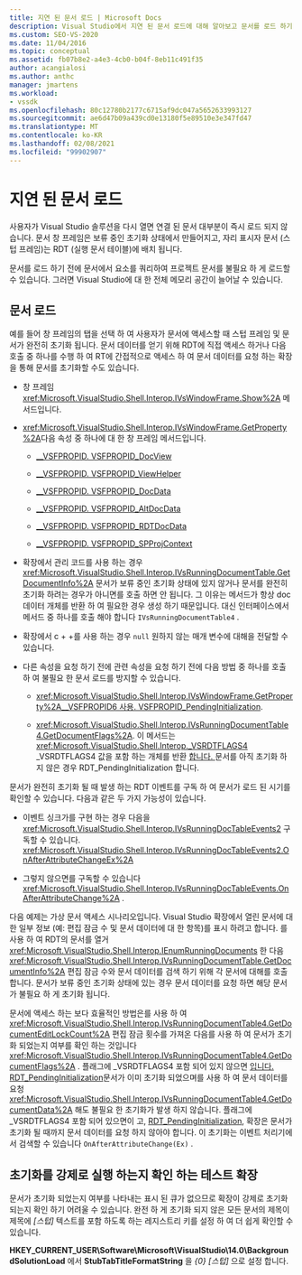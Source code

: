 ```yaml
---
title: 지연 된 문서 로드 | Microsoft Docs
description: Visual Studio에서 지연 된 문서 로드에 대해 알아보고 문서를 로드 하기 전에 문서에서 요소를 쿼리하지 않도록 확장을 코딩 하는 방법에 대해 알아봅니다.
ms.custom: SEO-VS-2020
ms.date: 11/04/2016
ms.topic: conceptual
ms.assetid: fb07b8e2-a4e3-4cb0-b04f-8eb11c491f35
author: acangialosi
ms.author: anthc
manager: jmartens
ms.workload:
- vssdk
ms.openlocfilehash: 80c12780b2177c6715af9dc047a5652633993127
ms.sourcegitcommit: ae6d47b09a439cd0e13180f5e89510e3e347fd47
ms.translationtype: MT
ms.contentlocale: ko-KR
ms.lasthandoff: 02/08/2021
ms.locfileid: "99902907"
---
```

# <a name="delayed-document-loading"></a>지연 된 문서 로드

사용자가 Visual Studio 솔루션을 다시 열면 연결 된 문서 대부분이 즉시 로드 되지 않습니다. 문서 창 프레임은 보류 중인 초기화 상태에서 만들어지고, 자리 표시자 문서 (스텁 프레임)는 RDT (실행 문서 테이블)에 배치 됩니다.

문서를 로드 하기 전에 문서에서 요소를 쿼리하여 프로젝트 문서를 불필요 하 게 로드할 수 있습니다. 그러면 Visual Studio에 대 한 전체 메모리 공간이 늘어날 수 있습니다.

## <a name="document-loading"></a>문서 로드

예를 들어 창 프레임의 탭을 선택 하 여 사용자가 문서에 액세스할 때 스텁 프레임 및 문서가 완전히 초기화 됩니다. 문서 데이터를 얻기 위해 RDT에 직접 액세스 하거나 다음 호출 중 하나를 수행 하 여 RT에 간접적으로 액세스 하 여 문서 데이터를 요청 하는 확장을 통해 문서를 초기화할 수도 있습니다.

- 창 프레임 <xref:Microsoft.VisualStudio.Shell.Interop.IVsWindowFrame.Show%2A> 메서드입니다.

- <xref:Microsoft.VisualStudio.Shell.Interop.IVsWindowFrame.GetProperty%2A>다음 속성 중 하나에 대 한 창 프레임 메서드입니다.

  - [__VSFPROPID. VSFPROPID_DocView](<xref:Microsoft.VisualStudio.Shell.Interop.__VSFPROPID.VSFPROPID_DocView>)

  - [__VSFPROPID. VSFPROPID_ViewHelper](<xref:Microsoft.VisualStudio.Shell.Interop.__VSFPROPID.VSFPROPID_ViewHelper>)

  - [__VSFPROPID. VSFPROPID_DocData](<xref:Microsoft.VisualStudio.Shell.Interop.__VSFPROPID.VSFPROPID_DocData>)

  - [__VSFPROPID. VSFPROPID_AltDocData](<xref:Microsoft.VisualStudio.Shell.Interop.__VSFPROPID.VSFPROPID_AltDocData>)

  - [__VSFPROPID. VSFPROPID_RDTDocData](<xref:Microsoft.VisualStudio.Shell.Interop.__VSFPROPID.VSFPROPID_RDTDocData>)

  - [__VSFPROPID. VSFPROPID_SPProjContext](<xref:Microsoft.VisualStudio.Shell.Interop.__VSFPROPID.VSFPROPID_SPProjContext>)

- 확장에서 관리 코드를 사용 하는 경우 <xref:Microsoft.VisualStudio.Shell.Interop.IVsRunningDocumentTable.GetDocumentInfo%2A> 문서가 보류 중인 초기화 상태에 있지 않거나 문서를 완전히 초기화 하려는 경우가 아니면를 호출 하면 안 됩니다. 그 이유는 메서드가 항상 doc 데이터 개체를 반환 하 여 필요한 경우 생성 하기 때문입니다. 대신 인터페이스에서 메서드 중 하나를 호출 해야 합니다 `IVsRunningDocumentTable4` .

- 확장에서 c + +를 사용 하는 경우 `null` 원하지 않는 매개 변수에 대해을 전달할 수 있습니다.

- 다른 속성을 요청 하기 전에 관련 속성을 요청 하기 전에 다음 방법 중 하나를 호출 하 여 불필요 한 문서 로드를 방지할 수 있습니다.

  - <xref:Microsoft.VisualStudio.Shell.Interop.IVsWindowFrame.GetProperty%2A>[__VSFPROPID6 사용. VSFPROPID_PendingInitialization](<xref:Microsoft.VisualStudio.Shell.Interop.__VSFPROPID6.VSFPROPID_PendingInitialization>).

  - <xref:Microsoft.VisualStudio.Shell.Interop.IVsRunningDocumentTable4.GetDocumentFlags%2A>. 이 메서드는 <xref:Microsoft.VisualStudio.Shell.Interop._VSRDTFLAGS4> _VSRDTFLAGS4 값을 포함 하는 개체를 반환 [합니다. ](<xref:Microsoft.VisualStudio.Shell.Interop._VSRDTFLAGS4.RDT_PendingInitialization>) 문서를 아직 초기화 하지 않은 경우 RDT_PendingInitialization 합니다.

문서가 완전히 초기화 될 때 발생 하는 RDT 이벤트를 구독 하 여 문서가 로드 된 시기를 확인할 수 있습니다. 다음과 같은 두 가지 가능성이 있습니다.

- 이벤트 싱크가를 구현 하는 경우 다음을 <xref:Microsoft.VisualStudio.Shell.Interop.IVsRunningDocTableEvents2> 구독할 수 있습니다. <xref:Microsoft.VisualStudio.Shell.Interop.IVsRunningDocTableEvents2.OnAfterAttributeChangeEx%2A>

- 그렇지 않으면를 구독할 수 있습니다 <xref:Microsoft.VisualStudio.Shell.Interop.IVsRunningDocTableEvents.OnAfterAttributeChange%2A> .

다음 예제는 가상 문서 액세스 시나리오입니다. Visual Studio 확장에서 열린 문서에 대 한 일부 정보 (예: 편집 잠금 수 및 문서 데이터에 대 한 항목)를 표시 하려고 합니다. 를 사용 하 여 RDT의 문서를 열거 <xref:Microsoft.VisualStudio.Shell.Interop.IEnumRunningDocuments> 한 다음 <xref:Microsoft.VisualStudio.Shell.Interop.IVsRunningDocumentTable.GetDocumentInfo%2A> 편집 잠금 수와 문서 데이터를 검색 하기 위해 각 문서에 대해를 호출 합니다. 문서가 보류 중인 초기화 상태에 있는 경우 문서 데이터를 요청 하면 해당 문서가 불필요 하 게 초기화 됩니다.

문서에 액세스 하는 보다 효율적인 방법은를 사용 하 여 <xref:Microsoft.VisualStudio.Shell.Interop.IVsRunningDocumentTable4.GetDocumentEditLockCount%2A> 편집 잠금 횟수를 가져온 다음를 사용 하 여 문서가 초기화 되었는지 여부를 확인 하는 것입니다 <xref:Microsoft.VisualStudio.Shell.Interop.IVsRunningDocumentTable4.GetDocumentFlags%2A> . 플래그에 _VSRDTFLAGS4 포함 되어 있지 않으면 [입니다. RDT_PendingInitialization](<xref:Microsoft.VisualStudio.Shell.Interop._VSRDTFLAGS4.RDT_PendingInitialization>)문서가 이미 초기화 되었으며를 사용 하 여 문서 데이터를 요청 <xref:Microsoft.VisualStudio.Shell.Interop.IVsRunningDocumentTable4.GetDocumentData%2A> 해도 불필요 한 초기화가 발생 하지 않습니다. 플래그에 _VSRDTFLAGS4 포함 되어 있으면이 고, [ RDT_PendingInitialization](<xref:Microsoft.VisualStudio.Shell.Interop._VSRDTFLAGS4.RDT_PendingInitialization>), 확장은 문서가 초기화 될 때까지 문서 데이터를 요청 하지 않아야 합니다. 이 초기화는 이벤트 처리기에서 검색할 수 있습니다 `OnAfterAttributeChange(Ex)` .

## <a name="test-extensions-to-see-if-they-force-initialization"></a>초기화를 강제로 실행 하는지 확인 하는 테스트 확장

문서가 초기화 되었는지 여부를 나타내는 표시 된 큐가 없으므로 확장이 강제로 초기화 되는지 확인 하기 어려울 수 있습니다. 완전 하 게 초기화 되지 않은 모든 문서의 제목이 제목에 *[스텁]* 텍스트를 포함 하도록 하는 레지스트리 키를 설정 하 여 더 쉽게 확인할 수 있습니다.

**HKEY_CURRENT_USER\Software\Microsoft\VisualStudio\14.0\BackgroundSolutionLoad** 에서 **StubTabTitleFormatString** 을 *{0} [스텁]* 으로 설정 합니다.
